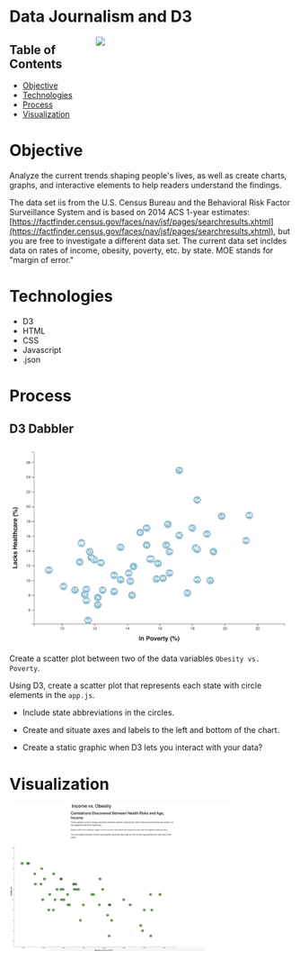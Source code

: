 # Data Journalism and D3
<img src="https://media.giphy.com/media/v2xIous7mnEYg/giphy.gif" width=350px align=right>

## Table of Contents
* [Objective](#Objective)
* [Technologies](#Technologies)
* [Process](#Process)
* [Visualization](#Visualization)

# Objective

Analyze the current trends shaping people's lives, as well as create charts, graphs, and interactive elements to help readers understand the findings.

The data set iis from the U.S. Census Bureau and the Behavioral Risk Factor Surveillance System and is based on 2014 ACS 1-year estimates: [https://factfinder.census.gov/faces/nav/jsf/pages/searchresults.xhtml](https://factfinder.census.gov/faces/nav/jsf/pages/searchresults.xhtml), but you are free to investigate a different data set. The current data set incldes data on rates of income, obesity, poverty, etc. by state. MOE stands for "margin of error."

# Technologies
* D3
* HTML
* CSS
* Javascript
* .json

# Process 
## D3 Dabbler

![4-scatter](Images/4-scatter.jpg)

Create a scatter plot between two of the data variables `Obesity vs. Poverty`.

Using D3, create a scatter plot that represents each state with circle elements in the `app.js`.

* Include state abbreviations in the circles.

* Create and situate axes and labels to the left and bottom of the chart.

* Create a static graphic when D3 lets you interact with your data?

# Visualization
<img src="Images/obesity_vs_poverty.png" width=80% align=left>
